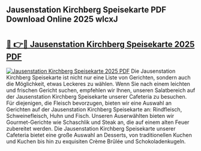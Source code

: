 ## Jausenstation Kirchberg Speisekarte PDF Download Online 2025 wlcxJ

# <h2><a href="http://gc7gszx.nevu.top/?p=Jausenstation+Kirchberg+Speisekarte">🔗 👉🔴 Jausenstation Kirchberg Speisekarte 2025 PDF</a></h2>

[![Jausenstation Kirchberg Speisekarte 2025 PDF](https://i.imgur.com/dBaPXMq.png)](http://gc7gszx.nevu.top/?p=Jausenstation+Kirchberg+Speisekarte)
Die Jausenstation Kirchberg Speisekarte ist nicht nur eine Liste von Gerichten, sondern auch die Möglichkeit, etwas Leckeres zu wählen. Wenn Sie nach einem leichten und frischen Gericht suchen, empfehlen wir Ihnen, unseren Salatbereich auf der Jausenstation Kirchberg Speisekarte unserer Cafeteria zu besuchen. Für diejenigen, die Fleisch bevorzugen, bieten wir eine Auswahl an Gerichten auf der Jausenstation Kirchberg Speisekarte an: Rindfleisch, Schweinefleisch, Huhn und Fisch. Unseren Auserwählten bieten wir Gourmet-Gerichte wie Schaschlik und Steak an, die auf einem alten Feuer zubereitet werden. Die Jausenstation Kirchberg Speisekarte unserer Cafeteria bietet eine große Auswahl an Desserts, von traditionellen Kuchen und Kuchen bis hin zu exquisiten Crème Brûlée und Schokoladenkugeln.
